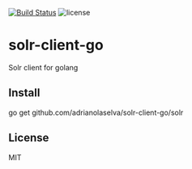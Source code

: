 [![Build Status](https://travis-ci.org/adrianolaselva/solr-client-go.svg?branch=master)](https://travis-ci.org/adrianolaselva/solr-client-go)
![license](http://img.shields.io/badge/license-Apache%20v2-blue.svg)

solr-client-go
=======

Solr client for golang

## Install

go get github.com/adrianolaselva/solr-client-go/solr

## License
MIT